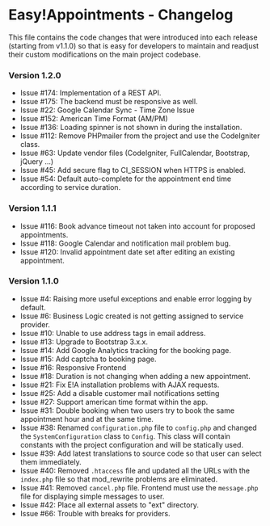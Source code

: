 # Easy!Appointments - Changelog
This file contains the code changes that were introduced into each release
(starting from v1.1.0) so that is easy for developers to maintain and readjust
their custom modifications on the main project codebase.


### Version 1.2.0
- Issue #174: Implementation of a REST API.
- Issue #175: The backend must be responsive as well.
- Issue #22: Google Calendar Sync - Time Zone Issue
- Issue #152: American Time Format (AM/PM)
- Issue #136: Loading spinner is not shown in during the installation.
- Issue #112: Remove PHPmailer from the project and use the CodeIgniter class.
- Issue #63: Update vendor files (CodeIgniter, FullCalendar, Bootstrap, jQuery ...)
- Issue #45: Add secure flag to CI_SESSION when HTTPS is enabled.
- Issue #54: Default auto-complete for the appointment end time according to service duration.

### Version 1.1.1
- Issue #116: Book advance timeout not taken into account for proposed appointments.
- Issue #118: Google Calendar and notification mail problem bug.
- Issue #120: Invalid appointment date set after editing an existing appointment.

### Version 1.1.0
- Issue #4: Raising more useful exceptions and enable error logging by default.
- Issue #6: Business Logic created is not getting assigned to service provider.
- Issue #10: Unable to use address tags in email address.
- Issue #13: Upgrade to Bootstrap 3.x.x.
- Issue #14: Add Google Analytics tracking for the booking page.
- Issue #15: Add captcha to booking page.
- Issue #16: Responsive Frontend
- Issue #18: Duration is not changing when adding a new appointment.
- Issue #21: Fix E!A installation problems with AJAX requests.
- Issue #25: Add a disable customer mail notifications setting
- Issue #27: Support american time format within the app.
- Issue #31: Double booking when two users try to book the same appointment hour and at the same time.
- Issue #38: Renamed `configuration.php` file to `config.php` and changed the `SystemConfiguration` class to `Config`. This class will contain constants with the project configuration and will be statically used.
- Issue #39: Add latest translations to source code so that user can select them immediately.
- Issue #40: Removed `.htaccess` file and updated all the URLs with the `index.php` file so that mod_rewrite problems are eliminated.
- Issue #41: Removed `cancel.php` file. Frontend must use the `message.php` file for displaying simple messages to user.
- Issue #42: Place all external assets to "ext" directory.
- Issue #66: Trouble with breaks for providers.
